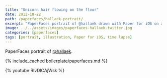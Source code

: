 ```yaml
---
title: "Unicorn hair flowing on the floor"
date: 2012-10-22
path: /paperfaces/hallaek-portrait/
excerpt: "PaperFaces portrait of @hallaek drawn with Paper for iOS on an iPad."
image: ../../assets/images/paperfaces-hallaek-twitter.jpg
categories: [paperfaces]
tags: [portrait, illustration, Paper for iOS, time lapse]
---
```


PaperFaces portrait of [@hallaek](https://twitter.com/hallaek).

{% include_cached boilerplate/paperfaces.md %}

{% youtube RlvDlCAjWsk %}
